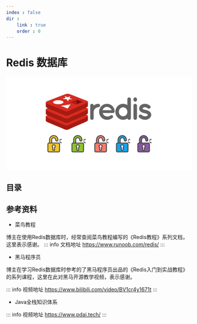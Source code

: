 ```yaml
---
index : false
dir : 
    link : true
    order : 0
---
```

# Redis 数据库

![Redis](../../../assets/readme/2023-05-16-15-28-44.png)

## **目录**

<Catalog  hideHeading='false'/>

## 参考资料

- 菜鸟教程

博主在使用Redis数据库时，经常查阅菜鸟教程编写的《Redis教程》系列文档，这里表示感谢。
::: info 文档地址
https://www.runoob.com/redis/
:::
- 黑马程序员

博主在学习Redis数据库时参考的了黑马程序员出品的《Redis入门到实战教程》的系列课程，这里在此对黑马开源教学视频，表示感谢。

::: info 视频地址
https://www.bilibili.com/video/BV1cr4y1671t
:::

- Java全栈知识体系

::: info 视频地址
https://www.pdai.tech/
:::